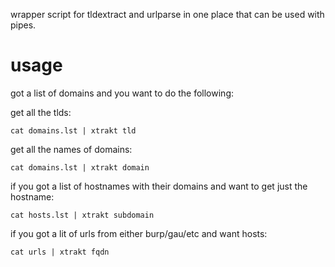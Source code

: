 wrapper script for tldextract and urlparse in one place that can be used with pipes.

# usage

got a list of domains and you want to do the following:

get all the tlds:

```
cat domains.lst | xtrakt tld
```

get all the names of domains:

```
cat domains.lst | xtrakt domain
```

 
if you got a list of hostnames with their domains and want to get just the hostname:

```
cat hosts.lst | xtrakt subdomain
```

if you got a lit of urls from either burp/gau/etc and want hosts:

```
cat urls | xtrakt fqdn
```
